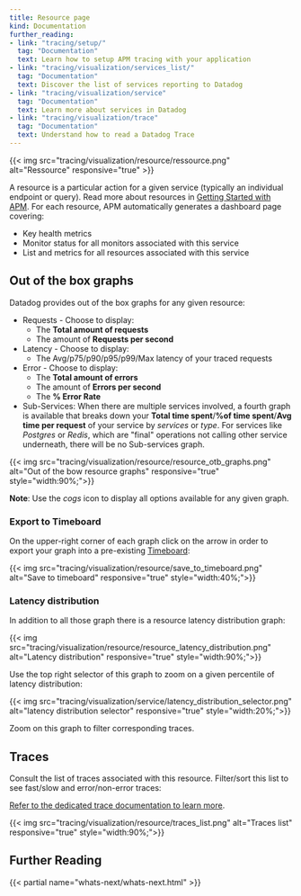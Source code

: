 ```yaml
---
title: Resource page
kind: Documentation
further_reading:
- link: "tracing/setup/"
  tag: "Documentation"
  text: Learn how to setup APM tracing with your application
- link: "tracing/visualization/services_list/"
  tag: "Documentation"
  text: Discover the list of services reporting to Datadog
- link: "tracing/visualization/service"
  tag: "Documentation"
  text: Learn more about services in Datadog
- link: "tracing/visualization/trace"
  tag: "Documentation"
  text: Understand how to read a Datadog Trace
---
```


{{< img src="tracing/visualization/resource/ressource.png" alt="Ressource" responsive="true" >}}

A resource is a particular action for a given service (typically an individual endpoint or query). Read more about resources in [Getting Started with APM][1]. For each resource, APM automatically generates a dashboard page covering:

* Key health metrics
* Monitor status for all monitors associated with this service
* List and metrics for all resources associated with this service

## Out of the box graphs

Datadog provides out of the box graphs for any given resource:

* Requests - Choose to display:
    *  The **Total amount of requests** 
    *  The amount of **Requests per second**
* Latency -  Choose to display:
    *  The Avg/p75/p90/p95/p99/Max latency of your traced requests 
* Error - Choose to display:
    * The **Total amount of errors** 
    * The amount of **Errors per second** 
    * The **% Error Rate** 
* Sub-Services: When there are multiple services involved, a fourth graph is available that breaks down your **Total time spent**/**%of time spent**/**Avg time per request** of your service by *services* or *type*. For services like *Postgres* or *Redis*, which are "final" operations not calling other service underneath, there will be no Sub-services graph.

{{< img src="tracing/visualization/resource/resource_otb_graphs.png" alt="Out of the bow resource graphs" responsive="true" style="width:90%;">}}

**Note**: Use the *cogs* icon to display all options available for any given graph.

### Export to Timeboard

On the upper-right corner of each graph click on the arrow in order to export your graph into a pre-existing [Timeboard][2]:

{{< img src="tracing/visualization/resource/save_to_timeboard.png" alt="Save to timeboard" responsive="true" style="width:40%;">}}

### Latency distribution

In addition to all those graph there is a resource latency distribution graph:

{{< img src="tracing/visualization/resource/resource_latency_distribution.png" alt="Latency distribution" responsive="true" style="width:90%;">}}

Use the top right selector of this graph to zoom on a given percentile of latency distribution:

{{< img src="tracing/visualization/service/latency_distribution_selector.png" alt="latency distribution selector" responsive="true" style="width:20%;">}}

Zoom on this graph to filter corresponding traces.

## Traces

Consult the list of traces associated with this resource. Filter/sort this list to see fast/slow and error/non-error traces:  

[Refer to the dedicated trace documentation to learn more][3].

{{< img src="tracing/visualization/resource/traces_list.png" alt="Traces list" responsive="true" style="width:90%;">}}

## Further Reading

{{< partial name="whats-next/whats-next.html" >}}

[1]: /tracing/visualization
[2]: /graphing/dashboards/timeboard
[3]: /tracing/visualization/trace

